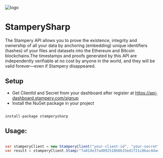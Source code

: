 ![logo](https://matiasdieguez.azurewebsites.net/images/stamperysharp.png)
# StamperySharp

The Stampery API allows you to prove the existence, integrity and ownership of all your data by anchoring (embedding) unique identifiers (hashes) of your files and datasets into the Ethereum and Bitcoin blockchains.The timestamps and proofs generated by this API are independently verifiable at no cost by anyone in the world, and they will be valid forever—even if Stampery disappeared.

## Setup
- Get ClientId and Secret from your dashboard after register at https://api-dashboard.stampery.com/signup
- Install the NuGet package in your project

```

install-package stamperysharp

```

## Usage:

```csharp

var stamperyClient = new StamperyClient("your-client-id", "your-secret");
var result = stamperyClient.Stamp("fa814e37ad092518b0b33ed1f21c8bac4daed663435abba01e369399522279e5");

```
